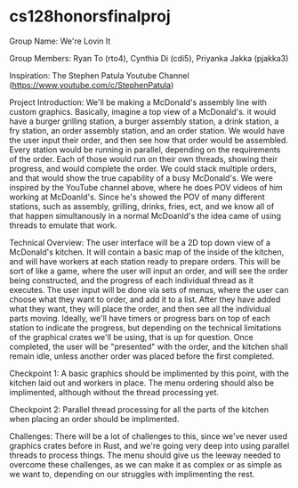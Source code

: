 # cs128honorsfinalproj

Group Name: We're Lovin It

Group Members: Ryan To (rto4), Cynthia Di (cdi5), Priyanka Jakka (pjakka3)

Inspiration: The Stephen Patula Youtube Channel (https://www.youtube.com/c/StephenPatula)

Project Introduction:
We'll be making a McDonald's assembly line with custom graphics. Basically, imagine a top view of a McDonald's. it would have a burger grilling station, a burger assembly station, a drink station, a fry station, an order assembly station, and an order station. We would have the user input their order, and then see how that order would be assembled. Every station would be running in parallel, depending on the requirements of the order. Each of those would run on their own threads, showing their progress, and would complete the order. We could stack multiple orders, and that would show the true capability of a busy McDonald's. We were inspired by the YouTube channel above, where he does POV videos of him working at McDoanld's. Since he's showed the POV of many different stations, such as assembly, grilling, drinks, fries, ect, and we know all of that happen simultanously in a normal McDoanld's the idea came of using threads to emulate that work. 

Technical Overview:
The user interface will be a 2D top down view of a McDonald's kitchen. It will contain a basic map of the inside of the kitchen, and will have workers at each station ready to prepare orders. This will be sort of like a game, where the user will input an order, and will see the order being constructed, and the progress of each individual thread as it executes. The user input will be done via sets of menus, where the user can choose what they want to order, and add it to a list. After they have added what they want, they will place the order, and then see all the individual parts moving. Ideally, we'll have timers or progress bars on top of each station to indicate the progress, but depending on the technical limitations of the graphical crates we'll be using, that is up for question. Once completed, the user will be "presented" with the order, and the kitchen shall remain idle, unless another order was placed before the first completed. 

Checkpoint 1:
A basic graphics should be implimented by this point, with the kitchen laid out and workers in place. The menu ordering should also be implimented, although without the thread processing yet. 

Checkpoint 2:
Parallel thread processing for all the parts of the kitchen when placing an order should be implimented. 

Challenges:
There will be a lot of challenges to this, since we've never used graphics crates before in Rust, and we're going very deep into using parallel threads to process things. The menu should give us the leeway needed to overcome these challenges, as we can make it as complex or as simple as we want to, depending on our struggles with implimenting the rest. 
